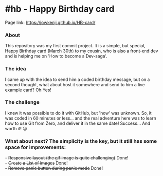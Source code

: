 <h1>#hb - Happy Birthday card</h1>

Page link: https://jowkenji.github.io/HB-card/

<h3>About</h3>
This repository was my first commit project. It is a simple, but special, Happy Birthday card (March 30th) to my cousin, who is also a front-end dev and is helping me on 'How to become a Dev-saga'.

<h3>The idea</h3>
I came up with the idea to send him a coded birthday message, but on a second thought, what about host it somewhere and send to him a live example card? Oh Yes! 

<h3>The challenge</h3>
I knew it was possible to do it with GitHub, but 'how' was unknown. So, it was coded in 60 minutes or less... and the real adventure here was to learn how to use Git from Zero, and deliver it in the same date! Success... And worth it! 😉

<h3>What about next? The simplicity is the key, but it still has some space for improvements:</h3>
- <strike>Responsive layout (the gif image is quite challenging)</strike> Done!<br />
- <strike>Create a List of images</strike> Done!<br />
- <strike>Remove panic button during panic mode</strike> Done!<br />
